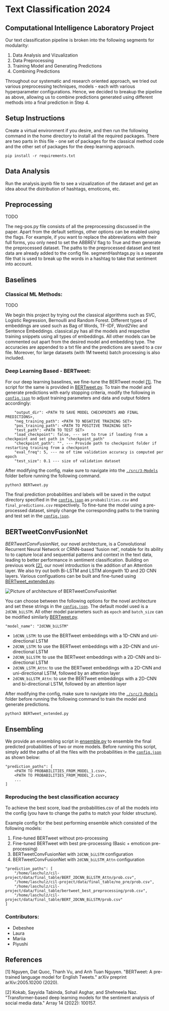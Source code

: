 # Text Classification 2024

## Computational Intelligence Laboratory Project 

Our text classification pipeline is broken into the following segments for modularity:
1. Data Analysis and Vizualization
2. Data Preprocessing
3. Training Model and Generating Predictions
4. Combining Predictions

Throughout our systematic and research oriented approach, we tried out various preprocessing techniques, models - each with various hyperparameter configurations. Hence, we decided to breakup the pipeline as above, allowing us to combine predictions generated using different methods into a final prediction in Step 4. 

## Setup Instructions

Create a virtual environment if you desire, and then run the following command in the home directory to install all the required packages. There are two parts in this file - one set of packages for the classical method code and the other set of packages for the deep learning approach. 

```pip install -r requirements.txt```

## Data Analysis

Run the analysis.ipynb file to see a vizualization of the dataset and get an idea about the distribution of hashtags, emoticons, etc.

## Preprocessing
TODO

The neg-pos.py file consists of all the preprocessing discussed in the paper. Apart from the default settings, other options can be enabled using the flags. For example, if you want to replace the abbreviations with their full forms, you only need to set the ABBREV flag to True and then generate the preprocessed dataset. The paths to the preprocessed dataset and test data are already added to the config file. segmentHashtags.py is a separate file that is used to break up the words in a hashtag to take that sentiment into account.



## Baselines

### Classical ML Methods:
TODO

We begin this project by trying out the classical algorithms such as SVC, Logistic Regression, Bernoulli and Random Forest. Different types of embeddings are used such as Bag of Words, TF-IDF, Word2Vec and Sentence Embeddings. classical.py has all the models and respective training snippets using all types of embeddings. All other models can be commented out apart from the desired model and embedding type. The accuracies are appended to a txt file and the predictions are saved to a csv file. Moreover, for large datasets (with 1M tweets) batch processing is also included.

### Deep Learning Based - BERTweet:

For our deep learning baselines, we fine-tune the BERTweet model [[1]](#1).
The script for the same is provided in [BERTweet.py](./src/3-Models/BERTweet.py).
To train the model and generate predictions with early stopping criteria, modify the following in [``config.json``](./src/config.json) to adjust training parameters and data and output folders accordingly:

```
    "output_dir": <PATH TO SAVE MODEL CHECKPOINTS AND FINAL PREDICTIONS>,
    "neg_training_path": <PATH TO NEGATIVE TRAINING SET>
    "pos_training_path": <PATH TO POSITIVE TRAINING SET>
    "test_path": <PATH TO TEST SET>
    "load_checkpoint": false, --- set to true if loading from a checkpoint and set path in "checkpoint_path"
    "checkpoint_path": "", --- Provide path to checkpoint folder if restarting training from a checkpoint
    "eval_freq": 5, --- no of time validation accuracy is computed per epoch
    "test_size": 0.1 --- size of validation dataset
```
After modifying the config, make sure to navigate into the [``./src/3-Models``](./src/3-Models) folder before running the following command.

```python3 BERTweet.py```

The final prediction probabilities and labels will be saved in the output directory specified in the [``config.json``](./src/config.json) as ``probabilities.csv`` and ``final_predictions.csv`` respectively. 
To fine-tune the model using a pre-processed dataset, simply change the corresponding paths to the training and test set in the [``config.json``](./src/config.json).


## BERTweetConvFusionNet

_BERTweetConvFusionNet_, our novel architecture, is a Convolutional Recurrent Neural Network or CRNN-based 'fusion net', notable for its ability to to capture local and sequential patterns and context in the text data, leading to better performance in sentiment classification. Building on previous work [[2]](#2), our novel introduction is the addition of an Attention layer. We also try out both Bi-LSTM and LSTM alongwith 1D and 2D CNN layers. 
Various configuations can be built and fine-tuned using [BERTweet_extended.py](./src/3-Models/BERTweet_extended.py). 

![Picture of architecture of BERTweetConvFusionNet](https://github.com/user-attachments/assets/4bf00797-694a-4293-86f3-6b748565fb40)


You can choose between the following options for the novel architecture and set these strings in the [``config.json``](./src/config.json). The default model used is a ``2dCNN_biLSTM``. All other model parameters such as ``epoch`` and ``batch_size`` can be modified similarly [BERTweet.py](./src/3-Models/BERTweet.py).
```
"model_name": "2dCNN_biLSTM" 
```

- ``1dCNN_LSTM``: to use the BERTweet embeddings with a 1D-CNN and uni-directional LSTM
- ``2dCNN_LSTM``: to use the BERTweet embeddings with a 2D-CNN and uni-directional LSTM
- ``2dCNN_biLSTM``: to use the BERTweet embeddings with a 2D-CNN and bi-directional LSTM
- ``2dCNN_LSTM_Attn``: to use the BERTweet embeddings with a 2D-CNN and uni-directional LSTM, followed by an attention layer
- ``2dCNN_biLSTM_Attn``: to use the BERTweet embeddings with a 2D-CNN and bi-directional LSTM, followed by an attention layer

After modifying the config, make sure to navigate into the [``./src/3-Models``](./src/3-Models) folder before running the following command to train the model and generate predictions.

```python3 BERTweet_extended.py```

## Ensembling

We provide an ensembling script in [ensemble.py](./src/4-Ensemble/ensemble.py) to ensemble the final predicted probabilities of two or more models. Before running this script, simply add the paths of all the files with the probabilities in the [``config.json``](./src/config.json) as shown below:

```
"prediction_paths": [
    <PATH TO PROBABILITIES_FROM_MODEL_1.csv>,
    <PATH TO PROBABILITIES_FROM_MODEL_2.csv>,
    ...
]
```
### Reproducing the best classification accuracy
To achieve the best score, load the probabilities.csv of all the models into the config (you have to change the paths to match your folder structure).

Example config for the best performing ensemble which consisted of the following models:
1. Fine-tuned BERTweet without pro-processing
2. Fine-tuned BERTweet with best pre-processing (Basic + emoticon pre-processing)
3. BERTweetConvFusionNet with `2dCNN_biLSTM` configuration
4. BERTweetConvFusionNet with `2dCNN_biLSTM_Attn` configuration
```
"prediction_paths": [
    "/home/laschulz/cil-project/data/final_table/BERT_2DCNN_BiLSTM_Attn/prob.csv",
    "/home/laschulz/cil-project/data/final_table/no_pre/prob.csv",
    "/home/laschulz/cil-project/data/final_table/bertweet_best_preprocessing/prob.csv",
    "/home/laschulz/cil-project/data/final_table/BERT_2DCNN_BiLSTM/prob.csv"
]
```


### Contributors:
- Debeshee
- Laura
- Mariia
- Piyushi




## References
<a id="1">[1]</a> 
Nguyen, Dat Quoc, Thanh Vu, and Anh Tuan Nguyen. "BERTweet: A pre-trained language model for English Tweets." arXiv preprint arXiv:2005.10200 (2020).


<a id="2">[2]</a> 
Kokab, Sayyida Tabinda, Sohail Asghar, and Shehneela Naz. "Transformer-based deep learning models for the sentiment analysis of social media data." Array 14 (2022): 100157.
